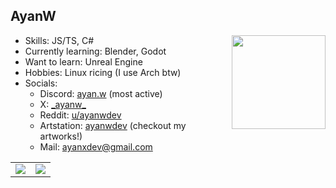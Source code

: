 ## AyanW

<img align="right" height="150" width="150" src="https://avatars.githubusercontent.com/u/126387932?v=4" />

- Skills: JS/TS, C#
- Currently learning: Blender, Godot
- Want to learn: Unreal Engine
- Hobbies: Linux ricing (I use Arch btw)
- Socials:
  - Discord: [ayan.w](https://discord.com/users/601613637551128623) (most active)
  - X: [\_ayanw\_](https://twitter.com/_ayanw_)
  - Reddit: [u/ayanwdev](https://www.reddit.com/user/ayanwdev)
  - Artstation: [ayanwdev](https://www.artstation.com/ayanwdev) (checkout my artworks!)
  - Mail: [ayanxdev@gmail.com](mailto:ayanxdev@gmail.com)

<table>
  <tr>
    <td align="center" style="padding=0;width=50%;">
      <img align="center" style="padding=0;" src="https://github-readme-stats.vercel.app/api/?username=ayanwx&show_icons=true&title_color=4F8CC9&text_color=9f9f9f&bg_color=00000000&hide_border=true&icon_color=4F8CC9&hide_title=true&count_private=true" />
    </td>
    <td align="center" style="padding=0;width=50%;">
      <img align="center" style="padding=0;" src="https://github-readme-stats.vercel.app/api/top-langs/?username=ayanwx&layout=compact&show_icons=true&title_color=4F8CC9&text_color=9f9f9f&bg_color=00000000&hide_border=true&icon_color=00000000&count_private=true" />
    </td>
  </tr>
</table>
<!--
**ayanwx/ayanwx** is a ✨ _special_ ✨ repository because its `README.md` (this file) appears on your GitHub profile.

Here are some ideas to get you started:

- 🔭 I’m currently working on ...
- 🌱 I’m currently learning ...
- 👯 I’m looking to collaborate on ...
- 🤔 I’m looking for help with ...
- 💬 Ask me about ...
- 📫 How to reach me: ...
- 😄 Pronouns: ...
- ⚡ Fun fact: ...
-->
